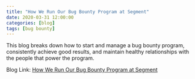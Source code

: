 ```yaml
---
title: "How We Run Our Bug Bounty Program at Segment"
date: 2020-03-31 12:00:00
categories: [blog]
tags: [bug bounty]
---
```


This blog breaks down how to start and manage a bug bounty program, consistently achieve good results, and maintain healthy relationships with the people that power the program.

Blog Link: [How We Run Our Bug Bounty Program at Segment](https://segment.com/blog/bug-bounty-at-segment/)
